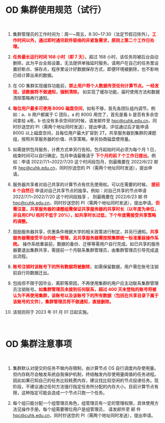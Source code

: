 # OD 集群使用规范（试行）
<br/>  

1. 集群管理员的工作时间为：周一~周五，8:30~17:30（法定节假日除外）。**<font color=red>工作时间以外，通过即时通讯软件联络的非紧急需求，原则上第二个工作日处理。</font>**  

2. **<font color=red>任务最长运行时间 168 小时（即 7 天）</font>**。超过 168 小时，该任务将被后台自动删除，此为平台全局设置，无法提供单独延时服务。请用户在自己的任务里设置好断点、保存点，程序里设计好数据保存方式，即便环境被删除，也不影响已经计算出来的数据。  

3. 在 OD 集群实现缓存功能前，**<font color=red>禁止用户将个人数据传至任何计算节点。一经发现，该数据将不做通知，强制清除。</font>** 如实现了缓存功能，届时使用方法和数据清除策略再行通知。  

4. **<font color=red>每位用户最多可使用 800G 磁盘空间</font>**，如有不够，首先各团队组内调节。例如：a、b 用户都属于 C 团队，a 的 800G 用完了，首先是看 b 是否有多余空间拿给 a用，b 也没有多余空间的时候，请发邮件至 hpc@cuhk.edu.cn，同时抄送您的 PI（需两个地址同时发送），提出申请，评估通过后才能申请 800G 以上磁盘空间，且每位用户最大扩容到 2T。共享服务器到集群的课题组，按照共享服务器的价值、共享策略，单另协商磁盘使用量。  

5. 如需提供包月服务，计费方式单另行告知。包月起始时间必须为每个月 1 日，结束时间可以自行确定。包月申请最晚请于 **<font color=red>下个月的前 7 个工作日提出</font>**。例如：申请 2022/7/1~2022/7/20 这个时间段包月，则最晚要在 2022/6/22 邮件 hpc@cuhk.edu.cn，同时抄送您的 PI（需两个地址同时发送），提出申请。  

6. 服务器共享者对自己共享的计算节点有优先使用权。可以在需要的时候， **<font color=red>提前 8 个自然日</font>** 申请对自己共享节点的独享。例如：对自己共享的节点申请2022/7/1~2022/7/20 这个时间段独享 ， 则最晚要在 2022/6/23 邮 件 hpc@cuhk.edu.cn，同时抄送您的 PI（需两个地址同时发送），提出申请。**<font color=red>但需注意，共享服务器的课题组需保证共享服务器的共享时长（以年度为单位，非自用CPU 核时不低于 20%），如共享时长过低，下个年度需接受共享策略的调整。</font>**  
   
7. 鼓励服务器共享，优惠条件根据大学的相关政策进行制定，并另行通知。**<font color=red>共享服务器需接受平台的统一管理，且共享服务器需按照集群统一标准重装操作系统。</font>** 操作系统重装前，数据的备份、迁移等需用户自行完成。如已共享的服务器要退出集群共享，需提前一个月联系集群管理员，由集群管理员引导完成退出流程。

8. **<font color=red>账号注销时该账号下的所有数据将被删除</font>**，如需保留数据，用户需在账号注销前自行将数据迁出。  

9. 包括但不限于因毕业、离职等原因，不再使用集群的用户应主动联系集群管理员注销账号。**<font color=red>如集群管理员未接到任何联系，超过 400 天未登陆的账号将被认为不再使用集群，该账号以及该账号下的所有数据（包括在共享目录下属于该账号的文件），集群管理员将不做通知，直接删除。</font>**    

10. 该规则将于 2023 年 01 月 01 日起实施。
<br/><br/><br/>  


# OD 集群注意事项
<br/>  

1. 集群默认对提交的任务不做内存限制，由计算节点 OS 自行调度内存使用量。但内存耗尽会触发系统自我保护机制，终结触发内存使用量阈值的任务进程。因此如果已知自己的任务比较耗费内存，建议找比较空闲的节点投递任务。现阶段，不建议通过任何方法强行指定任务所分配的内存大小。目前计算节点有限，这种指定可能会造成一个节点只跑一个任务。  
   
2. 每个组只能分配一个组管理员角色，组管理员有一定的管理权限，具体使用方法见操作手册。每个组需要哪位用户是组管理员， 请发邮件至 邮 件 hpc@cuhk.edu.cn，同时抄送您的 PI（需两个地址同时发送），提出申请。


